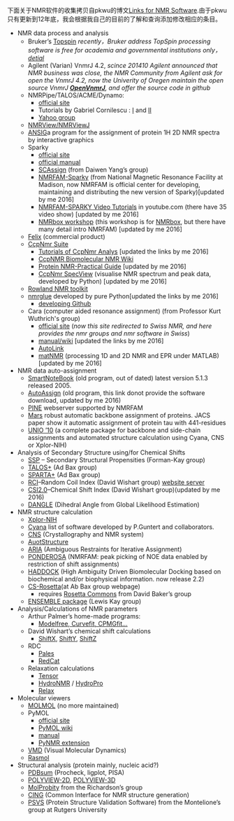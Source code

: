 下面关于NMR软件的收集拷贝自pkwu的博文[Links for NMR Software](https://kpwu.wordpress.com/links-for-nmr-software/).由于pkwu只有更新到12年底，我会根据我自己的目前的了解和查询添加修改相应的条目。

*   NMR data process and analysis
    *   Bruker’s [Topspin](http://www.bruker-biospin.com/topspin-overview.html)  *recently，Bruker address TopSpin processing software is free for academia and governmental institutions only，[detial](http://nmrcen.xmu.edu.cn/blogs/brukerdui-xue-zhu-jie-mian-fei-kai-fang-topspinchu-li-ruan-jian,21/)*
    *   Agilent (Varian) VnmrJ 4.2, *scince 201410 Agilent announced that NMR business was close, the NMR Community from Agilent ask for open the VnmrJ 4.2, now the Univerity of Oregen maintain the open source VnmrJ [**OpenVnmrJ**](http://openvnmrj.org/), and offer the source code in github*
    *   NMRPipe/TALOS/ACME/Dynamo:
        *   [official site](http://spin.niddk.nih.gov/NMRPipe/)
        *   Tutorials by Gabriel Cornilescu : [I](http://spin.niddk.nih.gov/NMRPipe/doc1/) and [II](http://spin.niddk.nih.gov/NMRPipe/doc2new/)
        *   [Yahoo group](http://tech.groups.yahoo.com/group/nmrpipe/)
    *   [NMRView/NMRViewJ](http://www.onemoonscientific.com/nmrview/)
    *   [ANSIG](http://rmni.iqfr.csic.es/HTML-manuals/ansig-manual/obtain_info.html)a program for the assignment of protein 1H 2D NMR spectra by interactive graphics
    *   Sparky
        *   [official site](http://www.cgl.ucsf.edu/home/sparky/)
        *   [official manual](http://www.cgl.ucsf.edu/home/sparky/manual/index.html)
        *   [SCAssign](http://yangdw.science.nus.edu.sg/SCAssign/index.html) (from Daiwen Yang’s group)
        *   [NMRFAM-Sparky](http://www.nmrfam.wisc.edu/nmrfam-sparky-distribution.htm) (from National Magnetic Resonance Facility at Madison, now NMRFAM is official center for developing, maintaining and distributing the new version of Sparky)[updated by me 2016]
        *   [NMRFAM-SPARKY Video Tutorials](https://www.youtube.com/playlist?list=PLmYqoarOFAZ-aInZ5uM2pV63e7yMSHSuZ) in youtube.com (there have 35 video show) [updated by me 2016]
        *   [NMRbox workshop](http://mediasite.uchc.edu/mediasite41/Catalog/catalogs/nmr-workshop-2016) (this workshop is for [NMRbox](http://www.nmrbox.org/), but there have many detail intro NMRFAM) [updated by me 2016]
    *   [Felix](http://www.felixnmr.com/) (commercial product)
    *   [CcpNmr Suite](http://www.ccpn.ac.uk/ccpn/software/ccpnmr-suite)
        *   [Tutorials of CcpNmr Analys](http://www.ccpn.ac.uk/v2-software/software/tutorials) [updated the links by me 2016]
        *   [CcpNMR Biomolecular NMR Wiki](http://sites.google.com/site/ccpnwiki/Home)
        *   [Protein NMR-Practical Guide](http://www.protein-nmr.org.uk/) [updated by me 2016]
        *   [CcpNmr SpecView](http://www.ccpn.ac.uk/v2-software/software/specview) (visualise NMR spectrum and peak data, developed by Python) [updated by me 2016]
    *   [Rowland NMR toolkit](http://www.rowland.org/rnmrtk/)
    *   [nmrglue](https://www.nmrglue.com/) developed by pure Python[updated the links by me 2016] 
        *   [developing Github](https://github.com/jjhelmus/nmrglue)
    *   Cara (computer aided resonance assignment) (from Professor Kurt Wuthrich's group)
        *   [official site](http://www.nmr.ch/) (*now this site redirected to Swiss NMR, and here provides the nmr groups and nmr software in Swiss*)
        *   [manual/wiki](http://cara.nmr.ch/doku.php/cara_documentation) [updated the links by me 2016]
        *   [AutoLink](http://www.nmr.ch/)
        *   [matNMR](http://matnmr.sourceforge.net/) (processing 1D and 2D NMR and EPR under MATLAB) [updated by me 2016]
*   NMR data auto-assignment
    *   [SmartNoteBook](http://www.bionmr.ualberta.ca/bds/software/snb/) (old program, out of dated) latest version 5.1.3 released 2005.
    *   [AutoAssign](http://www-nmr.cabm.rutgers.edu/software/autoassign.htm) (old program, this link donot provide the software download, updated by me 2016)
    *   [PINE](http://pine.nmrfam.wisc.edu/) webserver supported by NMRFAM
    *   [Mars](http://www3.mpibpc.mpg.de/groups/zweckstetter/_links/software_mars.htm) robust automatic backbone assignment of proteins. JACS paper show it automatic assignment of protein tau with 441-residues
    *   [UNIO ’10](http://perso.ens-lyon.fr/torsten.herrmann/Herrmann/Software.html) (a complete package for backbone and side-chain assignments and automated structure calculation using Cyana, CNS or Xplor-NIH)
*   Analysis of Secondary Structure using/for Chemical Shifts
    *   [SSP](http://abragam.med.utoronto.ca/software.html) – Secondary Structural Propensities (Forman-Kay group)
    *   [TALOS+](http://spin.niddk.nih.gov/NMRPipe/talos/) (Ad Bax group)
    *   [SPARTA+](http://spin.niddk.nih.gov/bax/software/SPARTA+/) (Ad Bax group)
    *   [RCI](http://wishart.biology.ualberta.ca/download/rci/)–Random Coil Index (David Wishart group) [website server](http://randomcoilindex.com/cgi-bin/rci_cgi_current.py)
    *   [CSI2.0](http://csi.wishartlab.com/cgi-bin/index.py)–Chemical Shift Index (David Wishart group)(updated by me 2016)
    *   [DANGLE](http://dangle.sourceforge.net/) (Dihedral Angle from Global Likelihood Estimation)
*   NMR structure calculation
    *   [Xplor-NIH](http://nmr.cit.nih.gov/xplor-nih/)
    *   [Cyana](http://www.bpc.uni-frankfurt.de/guentert/wiki/index.php/Software) list of software developed by P.Guntert and collaborators.
    *   [CNS](http://cns.csb.yale.edu) (Crystallography and NMR system)
    *   [AuotStructure](http://www-nmr.cabm.rutgers.edu/NMRsoftware/asdp/Home.html)
    *   [ARIA](http://www.pasteur.fr/recherche/unites/Binfs/aria/) (Ambiguous Restraints for Iterative Assignment)
    *   [PONDEROSA](http://ponderosa.nmrfam.wisc.edu/) (NMRFAM: peak picking of NOE data enabled by restriction of shift assignments)
    *   [HADDOCK](http://www.nmr.chem.uu.nl/haddock/) (High Ambiguity Driven Biomolecular Docking based on biochemical and/or biophysical information. now release 2.2)
    *   [CS-Rosetta](http://spin.niddk.nih.gov/bax/software/CSROSETTA/)(at Ab Bax group webpage) 
        *   requires [Rosetta Commons](http://www.rosettacommons.org/software/) from David Baker’s group
    *   [ENSEMBLE package](http://abragam.med.utoronto.ca/software.html) (Lewis Kay group)
*   Analysis/Calculations of NMR parameters
    *   Arthur Palmer’s home-made programs:
        *   [Modelfree, Curvefit, CPMGfit…](http://cpmcnet.columbia.edu/dept/gsas/biochem/labs/palmer/)
    *   David Wishart’s chemical shift calculations
        *   [ShiftX](http://redpoll.pharmacy.ualberta.ca/shiftx/), [ShiftY](http://redpoll.pharmacy.ualberta.ca/shifty/), [ShiftZ](http://redpoll.pharmacy.ualberta.ca/shiftz/)
    *   RDC
        *   [Pales](http://www.mpibpc.mpg.de/groups/zweckstetter/_links/software_pales.htm)
        *   [RedCat](http://ifestos.cse.sc.edu/Software/REDCAT/)
    *   Relaxation calculations
        *   [Tensor](http://www.ibs.fr/science-213/scientific-output/software/tensor/)
        *   [HydroNMR](http://leonardo.fcu.um.es/macromol/programs/hydronmr/hydronmr.htm) / [HydroPro](http://leonardo.fcu.um.es/macromol/programs/hydropro/hydropro.htm)
        *   [Relax](http://www.nmr-relax.com/)
*   Molecular viewers
    *   [MOLMOL](http://www.mol.biol.ethz.ch/groups/wuthrich_group/software) (no more maintained)
    *   PyMOL
        *   [official site](http://pymol.sourceforge.net/)
        *   [PyMOL wiki](http://www.pymolwiki.org/)
        *   [manual](http://pymol.sourceforge.net/newman/user/toc.html)
        *   [PyNMR extension](http://pelican.rsvs.ulaval.ca/mediawiki/index.php/Main_Page)
    *   [VMD](http://www.ks.uiuc.edu/Research/vmd/) (Visual Molecular Dynamics)
    *   [Rasmol](http://www.umass.edu/microbio/rasmol/)
*   Structural analysis (protein mainly, nucleic acid?)
    *   [PDBsum](http://www.ebi.ac.uk/pdbsum/) (Procheck, ligplot, PISA)
    *   [POLYVIEW-2D](http://polyview.cchmc.org/), [POLYVIEW-3D](http://polyview.cchmc.org/polyview3d.html)
    *   [MolProbity](http://molprobity.biochem.duke.edu/) from the Richardson’s group
    *   [CING](http://nmr.cmbi.ru.nl/cing/Home.html) (Common Interface for NMR structure generation)
    *   [PSVS](http://psvs-1_4-dev.nesg.org/) (Protein Structure Validation Software) from the Montelione’s group at Rutgers University
